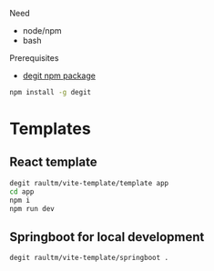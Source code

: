 Need

- node/npm
- bash

Prerequisites

- [degit npm package](https://github.com/Rich-Harris/degit) 

```sh
npm install -g degit
```

# Templates

## React template 
```sh
degit raultm/vite-template/template app
cd app
npm i
npm run dev
```

## Springboot for local development

```sh
degit raultm/vite-template/springboot .
```